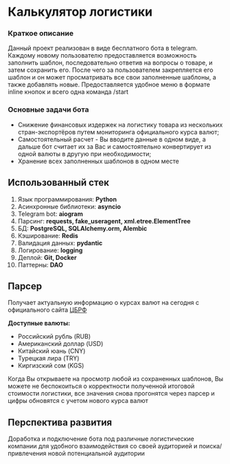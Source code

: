 # Калькулятор логистики

### Краткое описание 
Данный проект реализован в виде бесплатного бота в telegram. Каждому новому пользователю предоставляется возможность заполнить шаблон, последовательно ответив на вопросы о товаре, и затем сохранить его.
После чего за пользователем закрепляется его шаблон и он может просматривать все свои заполненные шаблоны, а также добавлять новые.
Предоставляется удобное меню в формате inline кнопок и всего одна команда /start

### Основные задачи бота
* Снижение финансовых издержек на логистику товара из нескольких стран-экспортёров путем мониторинга официального курса валют;
* Самостоятельный расчет - Вы вводите данные в одном виде, а дальше бот считает их за Вас и самостоятельно конвертирует из одной валюты в другую при необходимости;
* Хранение всех заполненных шаблонов в одном месте

## Использованный стек
1. Язык программирования: **Python**
2. Асинхронные библиотеки: **asyncio**
3. Telegram bot: **aiogram**
4. Парсинг: **requests, fake_useragent, xml.etree.ElementTree**
5. БД: **PostgreSQL, SQLAlchemy.orm, Alembic**
6. Кэширование: **Redis**
7. Валидация данных: **pydantic**
8. Логирование: **logging**
9. Деплой: **Git, Docker**
10. Паттерны: **DAO**

## Парсер
Получает актуальную информацию о курсах валют на сегодня с официального сайта [ЦБРФ](https://www.cbr.ru/ "нажмите для перехода на сайт ЦБРФ")

**Доступные валюты:**
* Российский рубль (RUB)
* Американский доллар (USD)
* Китайский юань (CNY)
* Турецкая лира (TRY)
* Киргизский сом (KGS)

Когда Вы открываете на просмотр любой из сохраненных шаблонов, Вы можете не беспокоиться о корректности полученной итоговой стоимости логистики,
все значения снова прогонятся через парсер и цифры обновятся с учетом нового курса валют

## Перспектива развития
Доработка и подключение бота под различные логистические компании для удобного взаимодействия со своей аудиторией и поиска/привлечения новой потенциальной аудитории
